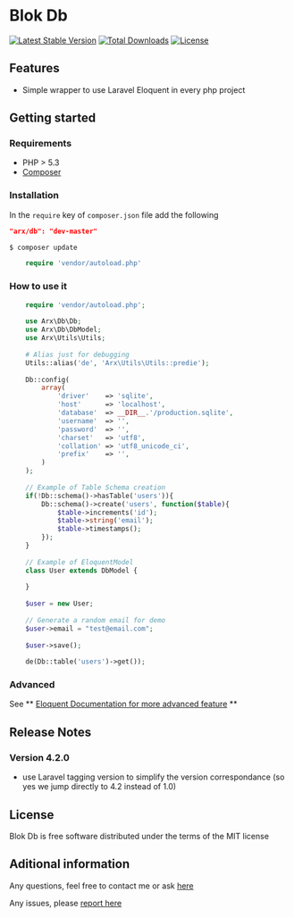 # Blok Db

[![Latest Stable Version](https://poser.pugx.org/arx/db/v/stable.png)](https://packagist.org/packages/arx/db)
[![Total Downloads](https://poser.pugx.org/arx/db/downloads.png)](https://packagist.org/packages/arx/db)
[![License](https://poser.pugx.org/arx/db/license.png)](http://opensource.org/licenses/MIT)


## Features

* Simple wrapper to use Laravel Eloquent in every php project

## Getting started

### Requirements

- PHP > 5.3
- [Composer](http://www.getcomposer.org)

### Installation

In the `require` key of `composer.json` file add the following

```json
"arx/db": "dev-master"
```

```bash
$ composer update
```

```php
    require 'vendor/autoload.php'
```

### How to use it

```php
    require 'vendor/autoload.php';
    
    use Arx\Db\Db;
    use Arx\Db\DbModel;
    use Arx\Utils\Utils;
    
    # Alias just for debugging
    Utils::alias('de', 'Arx\Utils\Utils::predie');
    
    Db::config(
        array(
            'driver'    => 'sqlite',
            'host'      => 'localhost',
            'database'  => __DIR__.'/production.sqlite',
            'username'  => '',
            'password'  => '',
            'charset'   => 'utf8',
            'collation' => 'utf8_unicode_ci',
            'prefix'    => '',
        )
    );
    
    // Example of Table Schema creation
    if(!Db::schema()->hasTable('users')){
        Db::schema()->create('users', function($table){
            $table->increments('id');
            $table->string('email');
            $table->timestamps();
        });
    }
    
    // Example of EloquentModel
    class User extends DbModel {
    
    }
    
    $user = new User;
    
    // Generate a random email for demo
    $user->email = "test@email.com";
    
    $user->save();
    
    de(Db::table('users')->get());
```

### Advanced

See ** [Eloquent Documentation for more advanced feature](http://laravel.com/docs/4.2/eloquent) **

## Release Notes

### Version 4.2.0

- use Laravel tagging version to simplify the version correspondance (so yes we jump directly to 4.2 instead of 1.0)

## License

Blok Db is free software distributed under the terms of the MIT license

## Aditional information

Any questions, feel free to contact me or ask [here](https://github.com/arx/php-db/issues)

Any issues, please [report here](https://github.com/arx/php-db/issues)